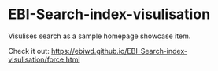 # EBI-Search-index-visulisation
Visulises search as a sample homepage showcase item.

Check it out: https://ebiwd.github.io/EBI-Search-index-visulisation/force.html
